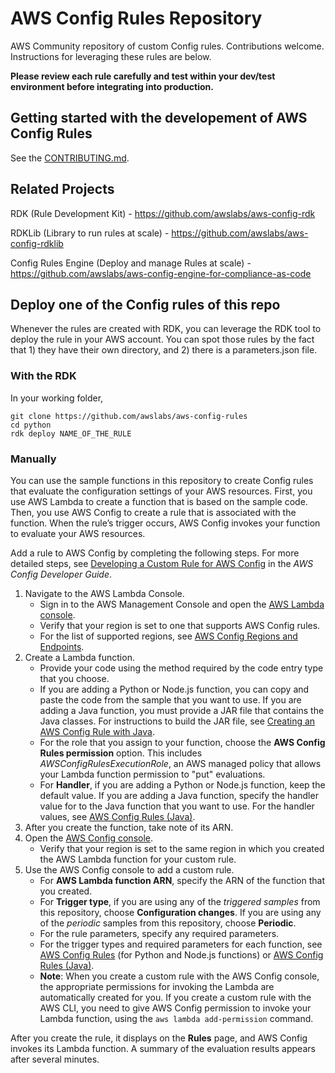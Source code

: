 # AWS Config Rules Repository

AWS Community repository of custom Config rules. Contributions welcome. Instructions for leveraging these rules are below.

**Please review each rule carefully and test within your dev/test environment before integrating into production.**

## Getting started with the developement of AWS Config Rules
See the [CONTRIBUTING.md](https://github.com/awslabs/aws-config-rules/blob/master/CONTRIBUTING.md).

## Related Projects
RDK (Rule Development Kit) - https://github.com/awslabs/aws-config-rdk

RDKLib (Library to run rules at scale) - https://github.com/awslabs/aws-config-rdklib

Config Rules Engine (Deploy and manage Rules at scale) - https://github.com/awslabs/aws-config-engine-for-compliance-as-code

## Deploy one of the Config rules of this repo

Whenever the rules are created with RDK, you can leverage the RDK tool to deploy the rule in your AWS account. You can spot those rules by the fact that 1) they have their own directory, and 2) there is a parameters.json file.

### With the RDK
In your working folder,
```
git clone https://github.com/awslabs/aws-config-rules
cd python
rdk deploy NAME_OF_THE_RULE
```

### Manually
You can use the sample functions in this repository to create Config rules that evaluate the configuration settings of your AWS resources. First, you use AWS Lambda to create a function that is based on the sample code. Then, you use AWS Config to create a rule that is associated with the function. When the rule’s trigger occurs, AWS Config invokes your function to evaluate your AWS resources.

Add a rule to AWS Config by completing the following steps. For more detailed steps, see [Developing a Custom Rule for AWS Config](http://docs.aws.amazon.com/config/latest/developerguide/evaluate-config_develop-rules_nodejs.html) in the *AWS Config Developer Guide*.

1. Navigate to the AWS Lambda Console.
	- Sign in to the AWS Management Console and open the [AWS Lambda console](https://console.aws.amazon.com/lambda/).
	- Verify that your region is set to one that supports AWS Config rules.
	- For the list of supported regions, see [AWS Config Regions and Endpoints](http://docs.aws.amazon.com/general/latest/gr/rande.html#awsconfig_region).
2. Create a Lambda function.
	- Provide your code using the method required by the code entry type that you choose.  
	- If you are adding a Python or Node.js function, you can copy and paste the code from the sample that you want to use. If you are adding a Java function, you must provide a JAR file that contains the Java classes. For instructions to build the JAR file, see [Creating an AWS Config Rule with Java](./java/HOWTO.md).
	- For the role that you assign to your function, choose the **AWS Config Rules permission** option. This includes *AWSConfigRulesExecutionRole*, an AWS managed policy that allows your Lambda function permission to "put" evaluations.
	- For **Handler**, if you are adding a Python or Node.js function, keep the default value. If you are adding a Java function, specify the handler value for to the Java function that you want to use. For the handler values, see [AWS Config Rules (Java)](./java/RULES_JAVA.md).
3. After you create the function, take note of its ARN.  
4. Open the [AWS Config console](https://console.aws.amazon.com/config/).   
	- Verify that your region is set to the same region in which you created the AWS Lambda function for your custom rule.  
5. Use the AWS Config console to add a custom rule.  
	- For **AWS Lambda function ARN**, specify the ARN of the function that you created.
	- For **Trigger type**, if you are using any of the *triggered samples* from this repository, choose **Configuration changes**. If you are using any of the *periodic* samples from this repository, choose **Periodic**.
	- For the rule parameters, specify any required parameters.
	- For the trigger types and required parameters for each function, see [AWS Config Rules](./RULES.md) (for Python and Node.js functions) or [AWS Config Rules (Java)](./java/RULES_JAVA.md).
	- **Note**: When you create a custom rule with the AWS Config console, the appropriate permissions for invoking the Lambda are automatically created for you. If you create a custom rule with the AWS CLI, you need to give AWS Config permission to invoke your Lambda function, using the `aws lambda add-permission` command.

After you create the rule, it displays on the **Rules** page, and AWS Config invokes its Lambda function. A summary of the evaluation results appears after several minutes.
